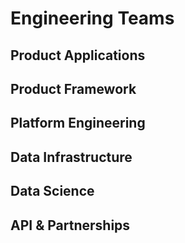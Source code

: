 # Engineering Teams

## Product Applications

## Product Framework

## Platform Engineering

## Data Infrastructure

## Data Science

## API & Partnerships
